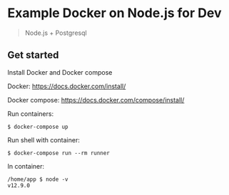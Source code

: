 # Example Docker on Node.js for Dev
> Node.js + Postgresql

## Get started

Install Docker and Docker compose

Docker: https://docs.docker.com/install/

Docker compose: https://docs.docker.com/compose/install/

Run containers:

```
$ docker-compose up
```

Run shell with container:

```
$ docker-compose run --rm runner
```

In container:

```
/home/app $ node -v
v12.9.0
```
